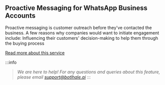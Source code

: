 ## Proactive Messaging for WhatsApp Business Accounts

Proactive messaging is customer outreach before they've contacted the business. A few reasons why companies would want to initiate engagement include: Influencing their customers' decision-making to help them through the buying process

<a href="https://docs.360dialog.com/360-client-hub/template-management-ui" target="_blank">Read more about this service </a>

:::info
> *We are here to help! For any questions and queries about this feature, please email support@botlhale.ai*
:::


